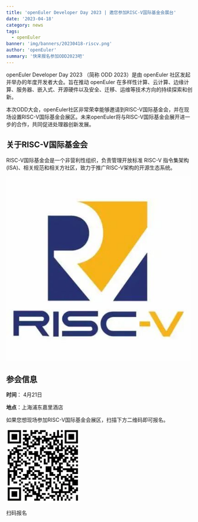 ```yaml
---
title: 'openEuler Developer Day 2023 | 邀您参加RISC-V国际基金会展台'
date: '2023-04-18'
category: news
tags:
  - openEuler
banner: 'img/banners/20230418-riscv.png'
author: 'openEuler'
summary: '快来报名参加ODD2023吧'
---
```


openEuler Developer Day 2023 （简称 ODD 2023）是由 openEuler
社区发起并举办的年度开发者大会。旨在推动 openEuler
在多样性计算、云计算、边缘计算、服务器、嵌入式、开源硬件以及安全、迁移、运维等技术方向的持续探索和创新。

本次ODD大会，openEuler社区非常荣幸能够邀请到RISC-V国际基金会，并在现场设置RISC-V国际基金会展区。未来openEuler将与RISC-V国际基金会展开进一步的合作，共同促进处理器创新发展。

## 关于RISC-V国际基金会

RISC-V国际基金会是一个非营利性组织，负责管理开放标准 RISC-V 指令集架构
(ISA)、相关规范和相关方社区，致力于推广RISC-V架构的开源生态系统。

<img src="./media/image1.jpeg" width="500" >

## 参会信息

**时间**： 4月21日  

**地点**：上海浦东嘉里酒店

如果您想现场参加RISC-V国际基金会展区，扫描下方二维码即可报名。

<img src="./media/image2.png" width="200" >


扫码报名
